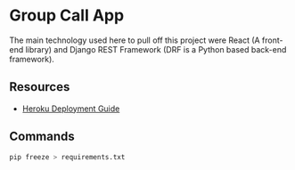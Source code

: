 # Group Call App

The main technology used here to pull off this project were React (A front-end library) and Django REST Framework (DRF is a Python based back-end framework).

## Resources

- [Heroku Deployment Guide](https://realpython.com/django-hosting-on-heroku/)


## Commands
```bash
pip freeze > requirements.txt

```

